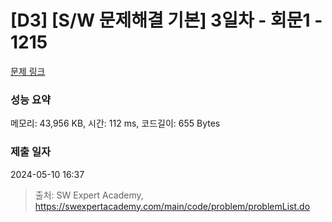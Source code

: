# [D3] [S/W 문제해결 기본] 3일차 - 회문1 - 1215 

[문제 링크](https://swexpertacademy.com/main/code/problem/problemDetail.do?contestProbId=AV14QpAaAAwCFAYi) 

### 성능 요약

메모리: 43,956 KB, 시간: 112 ms, 코드길이: 655 Bytes

### 제출 일자

2024-05-10 16:37



> 출처: SW Expert Academy, https://swexpertacademy.com/main/code/problem/problemList.do